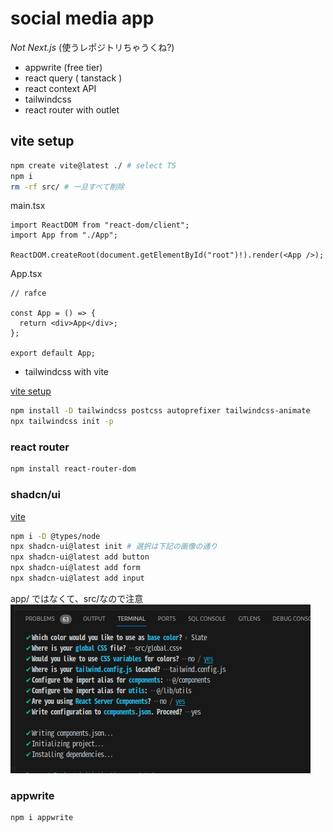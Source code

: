 # social media app

_Not Next.js_
(使うレポジトリちゃうくね?)

- appwrite (free tier)
- react query ( tanstack )
- react context API
- tailwindcss
- react router with outlet

## vite setup

```sh
npm create vite@latest ./ # select TS
npm i
rm -rf src/ # 一旦すべて削除
```

main.tsx

```tsx
import ReactDOM from "react-dom/client";
import App from "./App";

ReactDOM.createRoot(document.getElementById("root")!).render(<App />);
```

App.tsx

```tsx
// rafce

const App = () => {
  return <div>App</div>;
};

export default App;
```

- tailwindcss with vite

[vite setup](https://tailwindcss.com/docs/guides/vite)

```sh
npm install -D tailwindcss postcss autoprefixer tailwindcss-animate
npx tailwindcss init -p
```

### react router

```sh
npm install react-router-dom
```

### shadcn/ui

[vite](https://ui.shadcn.com/docs/installation/vite)

```sh
npm i -D @types/node
npx shadcn-ui@latest init # 選択は下記の画像の通り
npx shadcn-ui@latest add button
npx shadcn-ui@latest add form
npx shadcn-ui@latest add input
```

app/ ではなくて、src/なので注意
![vite setup options](./images/vitesetup.png)

### appwrite

```sh
npm i appwrite
```
